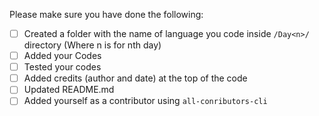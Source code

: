 Please make sure you have done the following:

- [ ] Created a folder with the name of language you code inside `/Day<n>/` directory (Where n is for nth day)
- [ ] Added your Codes
- [ ] Tested your codes
- [ ] Added credits (author and date) at the top of the code
- [ ] Updated README.md
- [ ] Added yourself as a contributor using `all-conributors-cli`
